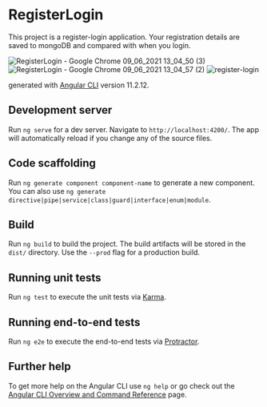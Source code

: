 # RegisterLogin
This project is a register-login application. Your registration details are saved to mongoDB and compared with when you login.

![RegisterLogin - Google Chrome 09_06_2021 13_04_50 (3)](https://user-images.githubusercontent.com/61916187/121335959-be610600-c923-11eb-9483-84d0c27af7f3.png)
![RegisterLogin - Google Chrome 09_06_2021 13_04_57 (2)](https://user-images.githubusercontent.com/61916187/121335966-bef99c80-c923-11eb-98c8-0b51c75fab01.png)
![register-login](https://user-images.githubusercontent.com/61916187/121335968-bf923300-c923-11eb-804b-ed52020ba96a.png)



generated with [Angular CLI](https://github.com/angular/angular-cli) version 11.2.12.

## Development server

Run `ng serve` for a dev server. Navigate to `http://localhost:4200/`. The app will automatically reload if you change any of the source files.

## Code scaffolding

Run `ng generate component component-name` to generate a new component. You can also use `ng generate directive|pipe|service|class|guard|interface|enum|module`.

## Build

Run `ng build` to build the project. The build artifacts will be stored in the `dist/` directory. Use the `--prod` flag for a production build.

## Running unit tests

Run `ng test` to execute the unit tests via [Karma](https://karma-runner.github.io).

## Running end-to-end tests

Run `ng e2e` to execute the end-to-end tests via [Protractor](http://www.protractortest.org/).

## Further help

To get more help on the Angular CLI use `ng help` or go check out the [Angular CLI Overview and Command Reference](https://angular.io/cli) page.
